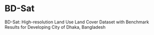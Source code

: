 # BD-Sat
BD-Sat: High-resolution Land Use Land Cover Dataset with Benchmark Results for Developing City of Dhaka, Bangladesh
